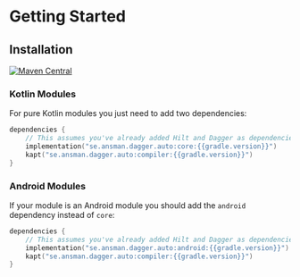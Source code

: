 # Getting Started

## Installation
[![Maven Central](https://img.shields.io/maven-central/v/se.ansman.dagger.auto/core.svg)](https://central.sonatype.com/search?smo=true&q=se.ansman.dagger.auto)

### Kotlin Modules
For pure Kotlin modules you just need to add two dependencies:
```kotlin
dependencies {
    // This assumes you've already added Hilt and Dagger as dependencies
    implementation("se.ansman.dagger.auto:core:{{gradle.version}}")
    kapt("se.ansman.dagger.auto:compiler:{{gradle.version}}")
}
```

### Android Modules
If your module is an Android module you should add the `android` dependency instead of `core`:
```kotlin
dependencies {
    // This assumes you've already added Hilt and Dagger as dependencies
    implementation("se.ansman.dagger.auto:android:{{gradle.version}}")
    kapt("se.ansman.dagger.auto:compiler:{{gradle.version}}")
}
```